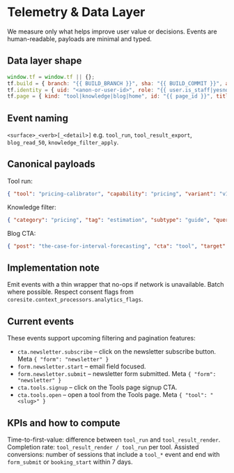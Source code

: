 # Telemetry & Data Layer

We measure only what helps improve user value or decisions. Events are human-readable, payloads are minimal and typed.

## Data layer shape
```js
window.tf = window.tf || {};
tf.build = { branch: "{{ BUILD_BRANCH }}", sha: "{{ BUILD_COMMIT }}", at: "{{ BUILD_DATETIME }}" };
tf.identity = { uid: "<anon-or-user-id>", role: "{{ user.is_staff|yesno:'staff,guest' }}" };
tf.page = { kind: "tool|knowledge|blog|home", id: "{{ page_id }}", title: "{{ page_title }}" };
```

## Event naming
`<surface>_<verb>[_<detail>]` e.g. `tool_run`, `tool_result_export`, `blog_read_50`, `knowledge_filter_apply`.

## Canonical payloads
Tool run:
```json
{ "tool": "pricing-calibrator", "capability": "pricing", "variant": "v1", "inputs_hash": "sha256:...", "duration_ms": 1240, "ok": true }
```

Knowledge filter:
```json
{ "category": "pricing", "tag": "estimation", "subtype": "guide", "query": "value-based" }
```

Blog CTA:
```json
{ "post": "the-case-for-interval-forecasting", "cta": "tool", "target": "forecast-interval-builder" }
```

## Implementation note
Emit events with a thin wrapper that no-ops if network is unavailable. Batch where possible. Respect consent flags from `coresite.context_processors.analytics_flags`.

## Current events

These events support upcoming filtering and pagination features:

- `cta.newsletter.subscribe` – click on the newsletter subscribe button. Meta `{ "form": "newsletter" }`
- `form.newsletter.start` – email field focused.
- `form.newsletter.submit` – newsletter form submitted. Meta `{ "form": "newsletter" }`
- `cta.tools.signup` – click on the Tools page signup CTA.
- `cta.tools.open` – open a tool from the Tools page. Meta `{ "tool": "<slug>" }`

## KPIs and how to compute
Time-to-first-value: difference between `tool_run` and `tool_result_render`. Completion rate: `tool_result_render / tool_run` per tool. Assisted conversions: number of sessions that include a `tool_*` event and end with `form_submit` or `booking_start` within 7 days.
